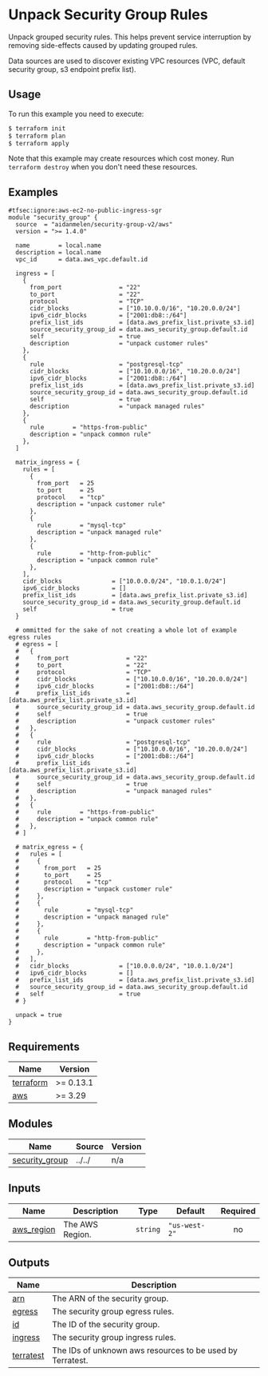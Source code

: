 # Unpack Security Group Rules

Unpack grouped security rules. This helps prevent service interruption by removing side-effects caused by updating grouped rules.

Data sources are used to discover existing VPC resources (VPC, default security group, s3 endpoint prefix list).

## Usage

To run this example you need to execute:

```bash
$ terraform init
$ terraform plan
$ terraform apply
```

Note that this example may create resources which cost money. Run `terraform destroy` when you don't need these resources.

<!-- BEGINNING OF PRE-COMMIT-TERRAFORM DOCS HOOK -->

## Examples

```hcl
#tfsec:ignore:aws-ec2-no-public-ingress-sgr
module "security_group" {
  source  = "aidanmelen/security-group-v2/aws"
  version = ">= 1.4.0"

  name        = local.name
  description = local.name
  vpc_id      = data.aws_vpc.default.id

  ingress = [
    {
      from_port                = "22"
      to_port                  = "22"
      protocol                 = "TCP"
      cidr_blocks              = ["10.10.0.0/16", "10.20.0.0/24"]
      ipv6_cidr_blocks         = ["2001:db8::/64"]
      prefix_list_ids          = [data.aws_prefix_list.private_s3.id]
      source_security_group_id = data.aws_security_group.default.id
      self                     = true
      description              = "unpack customer rules"
    },
    {
      rule                     = "postgresql-tcp"
      cidr_blocks              = ["10.10.0.0/16", "10.20.0.0/24"]
      ipv6_cidr_blocks         = ["2001:db8::/64"]
      prefix_list_ids          = [data.aws_prefix_list.private_s3.id]
      source_security_group_id = data.aws_security_group.default.id
      self                     = true
      description              = "unpack managed rules"
    },
    {
      rule        = "https-from-public"
      description = "unpack common rule"
    },
  ]

  matrix_ingress = {
    rules = [
      {
        from_port   = 25
        to_port     = 25
        protocol    = "tcp"
        description = "unpack customer rule"
      },
      {
        rule        = "mysql-tcp"
        description = "unpack managed rule"
      },
      {
        rule        = "http-from-public"
        description = "unpack common rule"
      },
    ],
    cidr_blocks              = ["10.0.0.0/24", "10.0.1.0/24"]
    ipv6_cidr_blocks         = []
    prefix_list_ids          = [data.aws_prefix_list.private_s3.id]
    source_security_group_id = data.aws_security_group.default.id
    self                     = true
  }

  # ommitted for the sake of not creating a whole lot of example egress rules
  # egress = [
  #   {
  #     from_port                = "22"
  #     to_port                  = "22"
  #     protocol                 = "TCP"
  #     cidr_blocks              = ["10.10.0.0/16", "10.20.0.0/24"]
  #     ipv6_cidr_blocks         = ["2001:db8::/64"]
  #     prefix_list_ids          = [data.aws_prefix_list.private_s3.id]
  #     source_security_group_id = data.aws_security_group.default.id
  #     self                     = true
  #     description              = "unpack customer rules"
  #   },
  #   {
  #     rule                     = "postgresql-tcp"
  #     cidr_blocks              = ["10.10.0.0/16", "10.20.0.0/24"]
  #     ipv6_cidr_blocks         = ["2001:db8::/64"]
  #     prefix_list_ids          = [data.aws_prefix_list.private_s3.id]
  #     source_security_group_id = data.aws_security_group.default.id
  #     self                     = true
  #     description              = "unpack managed rules"
  #   },
  #   {
  #     rule        = "https-from-public"
  #     description = "unpack common rule"
  #   },
  # ]

  # matrix_egress = {
  #   rules = [
  #     {
  #       from_port   = 25
  #       to_port     = 25
  #       protocol    = "tcp"
  #       description = "unpack customer rule"
  #     },
  #     {
  #       rule        = "mysql-tcp"
  #       description = "unpack managed rule"
  #     },
  #     {
  #       rule        = "http-from-public"
  #       description = "unpack common rule"
  #     },
  #   ],
  #   cidr_blocks              = ["10.0.0.0/24", "10.0.1.0/24"]
  #   ipv6_cidr_blocks         = []
  #   prefix_list_ids          = [data.aws_prefix_list.private_s3.id]
  #   source_security_group_id = data.aws_security_group.default.id
  #   self                     = true
  # }

  unpack = true
}
```

## Requirements

| Name | Version |
|------|---------|
| <a name="requirement_terraform"></a> [terraform](#requirement\_terraform) | >= 0.13.1 |
| <a name="requirement_aws"></a> [aws](#requirement\_aws) | >= 3.29 |
## Modules

| Name | Source | Version |
|------|--------|---------|
| <a name="module_security_group"></a> [security\_group](#module\_security\_group) | ../../ | n/a |
## Inputs

| Name | Description | Type | Default | Required |
|------|-------------|------|---------|:--------:|
| <a name="input_aws_region"></a> [aws\_region](#input\_aws\_region) | The AWS Region. | `string` | `"us-west-2"` | no |
## Outputs

| Name | Description |
|------|-------------|
| <a name="output_arn"></a> [arn](#output\_arn) | The ARN of the security group. |
| <a name="output_egress"></a> [egress](#output\_egress) | The security group egress rules. |
| <a name="output_id"></a> [id](#output\_id) | The ID of the security group. |
| <a name="output_ingress"></a> [ingress](#output\_ingress) | The security group ingress rules. |
| <a name="output_terratest"></a> [terratest](#output\_terratest) | The IDs of unknown aws resources to be used by Terratest. |
<!-- END OF PRE-COMMIT-TERRAFORM DOCS HOOK -->
